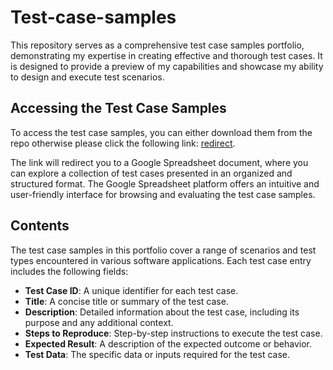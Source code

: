 # Test-case-samples

This repository serves as a comprehensive test case samples portfolio, demonstrating my expertise in creating effective and thorough test cases. It is designed to provide a preview of my capabilities and showcase my ability to design and execute test scenarios.

## Accessing the Test Case Samples
To access the test case samples, you can either download them from the repo otherwise please click the following link: [redirect](https://docs.google.com/spreadsheets/d/1xZfqnTAUwk_6Iv3e6qZ-ucyeBKe9FoT7UNw6jTFqFas/edit#gid=1782426651).


The link will redirect you to a Google Spreadsheet document, where you can explore a collection of test cases presented in an organized and structured format. The Google Spreadsheet platform offers an intuitive and user-friendly interface for browsing and evaluating the test case samples.

## Contents
The test case samples in this portfolio cover a range of scenarios and test types encountered in various software applications. Each test case entry includes the following fields:

- **Test Case ID**: A unique identifier for each test case.
- **Title**: A concise title or summary of the test case.
- **Description**: Detailed information about the test case, including its purpose and any additional context.
- **Steps to Reproduce**: Step-by-step instructions to execute the test case.
- **Expected Result**: A description of the expected outcome or behavior.
- **Test Data**: The specific data or inputs required for the test case.
